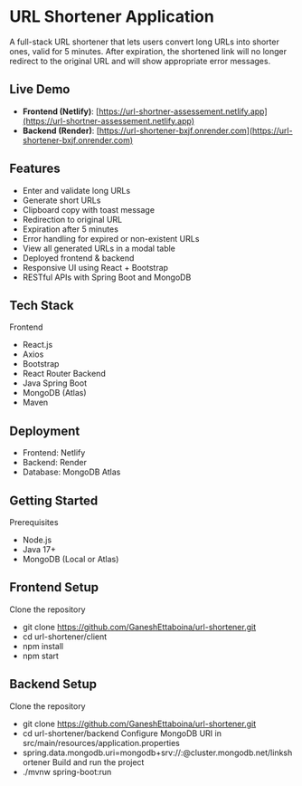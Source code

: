 # URL Shortener Application

A full-stack URL shortener that lets users convert long URLs into shorter ones, valid for 5 minutes. After expiration, the shortened link will no longer redirect to the original URL and will show appropriate error messages.
## Live Demo
- **Frontend (Netlify)**: [https://url-shortner-assessement.netlify.app](https://url-shortner-assessement.netlify.app)
- **Backend (Render)**: [https://url-shortener-bxjf.onrender.com](https://url-shortener-bxjf.onrender.com)
##  Features
-  Enter and validate long URLs
-  Generate short URLs
-  Clipboard copy with toast message
-  Redirection to original URL
-  Expiration after 5 minutes
-  Error handling for expired or non-existent URLs
-  View all generated URLs in a modal table
-  Deployed frontend & backend
-  Responsive UI using React + Bootstrap
-  RESTful APIs with Spring Boot and MongoDB
## Tech Stack
 Frontend
- React.js
- Axios
- Bootstrap
- React Router
Backend
- Java Spring Boot
- MongoDB (Atlas)
- Maven

## Deployment
- Frontend: Netlify
- Backend: Render
- Database: MongoDB Atlas
## Getting Started
Prerequisites
- Node.js
- Java 17+
- MongoDB (Local or Atlas)

## Frontend Setup
Clone the repository
- git clone https://github.com/GaneshEttaboina/url-shortener.git
- cd url-shortener/client
- npm install
- npm start

## Backend Setup
Clone the repository
- git clone https://github.com/GaneshEttaboina/url-shortener.git
- cd url-shortener/backend
Configure MongoDB URI in src/main/resources/application.properties
- spring.data.mongodb.uri=mongodb+srv://<username>:<password>@cluster.mongodb.net/linkshortener
Build and run the project
- ./mvnw spring-boot:run



